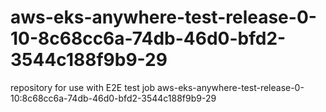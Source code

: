 # aws-eks-anywhere-test-release-0-10-8c68cc6a-74db-46d0-bfd2-3544c188f9b9-29
repository for use with E2E test job aws-eks-anywhere-test-release-0-10:8c68cc6a-74db-46d0-bfd2-3544c188f9b9-29

